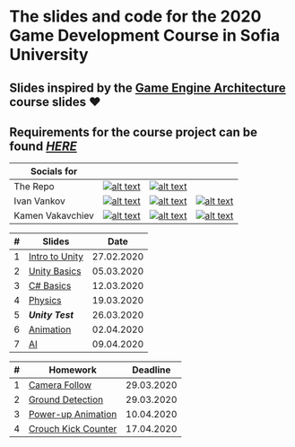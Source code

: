 # The slides and code for the 2020 Game Development Course in Sofia University

## Slides inspired by the [Game Engine Architecture](https://nikoladimitroff.github.io/Game-Engine-Architecture/) course slides ❤️

## Requirements for the course project can be found [***HERE***](https://docs.google.com/document/d/1PoW7QapPoW9VEZ275j7cL91NhomKQy7ICJC_PG5zSUY/edit?usp=sharing)

| Socials for |  |  |  |
|---|---|---|---|
| The Repo | [![alt text](https://s.ytimg.com/yts/img/favicon_32-vflOogEID.png "youtube")](https://www.youtube.com/channel/UCsBZtgJpHY6mISHcyCXRnOA) | [![alt text](https://static.xx.fbcdn.net/rsrc.php/yo/r/iRmz9lCMBD2.ico "facebook")](https://www.facebook.com/groups/1997840613675137/) |  |
| Ivan Vankov | [![alt text](https://ssl.gstatic.com/ui/v1/icons/mail/images/favicon5.ico "mail")](mailto:ivanpvankov@gmail.com) | [![alt text](https://static.xx.fbcdn.net/rsrc.php/yo/r/iRmz9lCMBD2.ico "facebook")](https://www.facebook.com/ivan.vankov.54) | [![alt text](https://github.githubassets.com/favicon.ico "github")](https://github.com/Ivan-Vankov) |
| Kamen Vakavchiev | [![alt text](https://ssl.gstatic.com/ui/v1/icons/mail/images/favicon5.ico "mail")](mailto:kanitkameh@gmail.com) | [![alt text](https://static.xx.fbcdn.net/rsrc.php/yo/r/iRmz9lCMBD2.ico "facebook")](https://www.facebook.com/kamen.vakavchiev) | [![alt text](https://github.githubassets.com/favicon.ico "github")](https://github.com/kanitkameh) |



| # | Slides                                                                                                           | Date       |
|---| ---------------------------------------------------------------------------------------------------------------- |:----------:|
| 1 | [Intro to Unity](https://ivan-vankov.github.io/GameDevCourse/Slides/Intro%20to%20Unity.html) | 27.02.2020 |
| 2 | [Unity Basics](https://ivan-vankov.github.io/GameDevCourse/Slides/Unity%20Basics.html) | 05.03.2020 |
| 3 | [C# Basics](https://ivan-vankov.github.io/GameDevCourse/Slides/C%23%20Basics.html) | 12.03.2020 |
| 4 | [Physics](https://ivan-vankov.github.io/GameDevCourse/Slides/Physics.html) | 19.03.2020 |
| 5 | ***Unity Test*** | 26.03.2020 |
| 6 | [Animation](https://ivan-vankov.github.io/GameDevCourse/Slides/Animation.html) | 02.04.2020 |
| 7 | [AI](https://ivan-vankov.github.io/GameDevCourse/Slides/AI.html) | 09.04.2020 |


| # | Homework | Deadline |
|---| ---------------------------------------------------------------------------------------------------------------- |:----------:|
| 1 | [Camera Follow](https://github.com/Ivan-Vankov/GameDevCourse/blob/gh-pages/Homework/Homework%201.md) | 29.03.2020 |
| 2 | [Ground Detection](https://github.com/Ivan-Vankov/GameDevCourse/blob/gh-pages/Homework/Homework%202.md) | 29.03.2020 |
| 3 | [Power-up Animation](https://github.com/Ivan-Vankov/GameDevCourse/blob/gh-pages/Homework/Homework%203.md) | 10.04.2020 |
| 4 | [Crouch Kick Counter](https://github.com/Ivan-Vankov/GameDevCourse/blob/gh-pages/Homework/Homework%204.md) | 17.04.2020 |